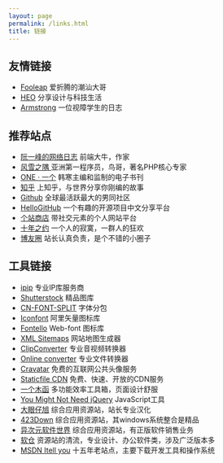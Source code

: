 ```yaml
---
layout: page
permalink: /links.html
title: 链接
---
```


## 友情链接

* [Fooleap](https://blog.fooleap.org) 爱折腾的潮汕大哥
* [HEO](https://blog.zhheo.com) 分享设计与科技生活
* [Armstrong](https://armstrong.viyf.org) 一位视障学生的日志

## 推荐站点

* [阮一峰的网络日志](https://www.ruanyifeng.com/blog) 前端大牛，作家
* [风雪之隅 ](https://www.laruence.com) 亚洲第一程序员，鸟哥，著名PHP核心专家
* [ONE · 一个](https://wufazhuce.com) 韩寒主编和监制的电子书刊
* [知乎](https://www.zhihu.com) 上知乎，与世界分享你刚编的故事
* [Github](https://github.com) 全球最活跃最大的男同社区
* [HelloGitHub](https://hellogithub.com) 一个有趣的开源项目中文分享平台
* [个站商店](https://storeweb.cn) 带社交元素的个人网站平台
* [十年之约](https://www.foreverblog.cn) 一个人的寂寞，一群人的狂欢
* [博友圈](https://www.boyouquan.com/home) 站长认真负责，是个不错的小圈子

## 工具链接

* [ipip](https://tools.ipip.net) 专业IP库服务商
* [Shutterstock](https://www.shutterstock.com) 精品图库
* [CN-FONT-SPLIT](https://github.com/KonghaYao/cn-font-split) 字体分包
* [Iconfont](https://www.iconfont.cn) 阿里矢量图标库
* [Fontello](https://fontello.com) Web-font 图标库
* [XML Sitemaps](https://www.xml-sitemaps.com) 网站地图生成器
* [ClipConverter](https://www.clipconverter.cc) 专业音视频转换器
* [Online converter](https://www.online-convert.com) 专业文件转换器
* [Cravatar](https://cravatar.cn) 免费的互联网公共头像服务
* [Staticfile CDN](https://staticfile.org) 免费、快速、开放的CDN服务
* [一个木函](https://ol.woobx.cn) 多功能效率工具箱，页面设计舒服
* [You Might Not Need jQuery](https://youmightnotneedjquery.com) JavaScript工具
* [大眼仔旭](https://www.dayanzai.me) 综合应用资源站，站长专业汉化
* [423Down](https://www.423down.com) 综合应用资源站，其windows系统整合是精品
* [异次元软件世界](https://www.iplaysoft.com) 综合应用资源站，有正版软件销售业务
* [软仓](https://ruancang.net) 资源站的清流，专业设计、办公软件类，涉及广泛版本多
* [MSDN Itell you](https://msdn.itellyou.cn) 十五年老站点，主要下载开发工具和操作系统